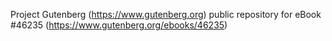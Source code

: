 Project Gutenberg (https://www.gutenberg.org) public repository for eBook #46235 (https://www.gutenberg.org/ebooks/46235)
